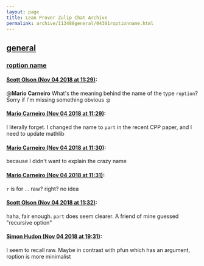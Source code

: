```yaml
---
layout: page
title: Lean Prover Zulip Chat Archive 
permalink: archive/113488general/04301roptionname.html
---
```


## [general](index.html)
### [roption name](04301roptionname.html)

#### [Scott Olson (Nov 04 2018 at 11:29)](https://leanprover.zulipchat.com/#narrow/stream/113488-general/topic/roption%20name/near/137151183):
@**Mario Carneiro** What's the meaning behind the name of the type `roption`? Sorry if I'm missing something obvious :p

#### [Mario Carneiro (Nov 04 2018 at 11:29)](https://leanprover.zulipchat.com/#narrow/stream/113488-general/topic/roption%20name/near/137151189):
I literally forget. I changed the name to `part` in the recent CPP paper, and I need to update mathlib

#### [Mario Carneiro (Nov 04 2018 at 11:30)](https://leanprover.zulipchat.com/#narrow/stream/113488-general/topic/roption%20name/near/137151241):
because I didn't want to explain the crazy name

#### [Mario Carneiro (Nov 04 2018 at 11:31)](https://leanprover.zulipchat.com/#narrow/stream/113488-general/topic/roption%20name/near/137151256):
`r` is for ... raw? right? no idea

#### [Scott Olson (Nov 04 2018 at 11:32)](https://leanprover.zulipchat.com/#narrow/stream/113488-general/topic/roption%20name/near/137151301):
haha, fair enough. `part` does seem clearer. A friend of mine guessed "recursive option"

#### [Simon Hudon (Nov 04 2018 at 19:31)](https://leanprover.zulipchat.com/#narrow/stream/113488-general/topic/roption%20name/near/137166356):
I seem to recall raw. Maybe in contrast with pfun which has an argument, roption is more minimalist

